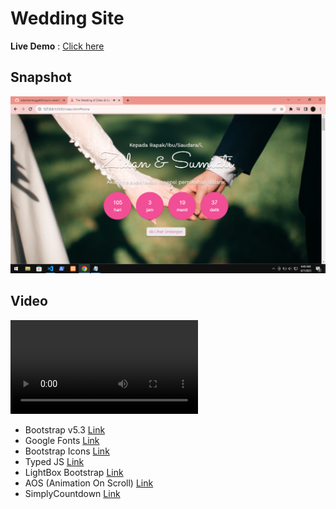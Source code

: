# Wedding Site

**Live Demo** :
[Click here](https://zisum-wedding.netlify.app)

## Snapshot

![Snapshot](img/Screenshot.png)

## Video

<video src="/img/Video Demo.mp4" controls="controls">
</video>

- Bootstrap v5.3 [Link](https://getbootstrap.com/docs/5.3/getting-started/introduction/)
- Google Fonts [Link](https://fonts.google.com)
- Bootstrap Icons [Link](https://icons.getbotstrap.com)
- Typed JS [Link](https://typeitjs.com)
- LightBox Bootstrap [Link](https://ashleydw.github.io/lightbox/)
- AOS (Animation On Scroll) [Link](https://michalsnik.github.io/aos/)
- SimplyCountdown [Link](https://vincentloy.github.io/simplyCountdown.js/)
